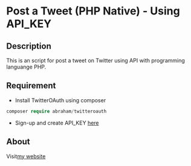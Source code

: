 # Post a Tweet (PHP Native) - Using API_KEY

## Description
This is an script for post a tweet on Twitter using API with programming languange PHP.

## Requirement
- Install TwitterOAuth using composer
```php
composer require abraham/twitteroauth
```
- Sign-up and create API_KEY [here](https://developer.twitter.com/)

## About
Visit[my website](www.jenusdy.github.io )
